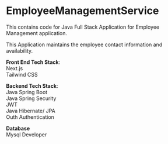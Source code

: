 # EmployeeManagementService
This contains code for Java Full Stack Application for Employee Management application.  

This Application maintains the employee contact information and availability.  
  
**Front End Tech Stack**:  
Next.js  
Tailwind CSS  
  
**Backend Tech Stack**:  
Java Spring Boot  
Java Spring Security  
JWT  
Java Hibernate/ JPA  
Outh Authentication  
  
**Database**  
Mysql Developer
